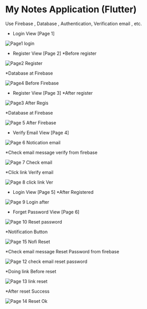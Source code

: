 # My Notes Application (Flutter)

Use Firebase , Database , Authentication, Verification email , etc.

- Login View [Page 1]

![Page1 login](https://user-images.githubusercontent.com/100192085/174399924-648f4257-494d-4ee0-b2d7-97168f657fed.jpg)

- Register View [Page 2] *Before register 

![Page2 Register](https://user-images.githubusercontent.com/100192085/174400137-0213a7a6-5cb8-4451-a87a-e6225769f945.jpg)

*Database at Firebase

![Page4  Before Firebase](https://user-images.githubusercontent.com/100192085/174400439-02a2c6f4-0766-47fc-8099-56fad85c16c3.jpg)

- Register View [Page 3] *After register

![Page3 After Regis](https://user-images.githubusercontent.com/100192085/174400367-47034ae8-11eb-4dae-8c9e-754c1818d4e5.jpg)

*Database at Firebase

![Page 5  After Firebase](https://user-images.githubusercontent.com/100192085/174400492-51d9962e-c51c-466b-8bb7-cc781372dd72.jpg)

- Verify Email View [Page 4]

![Page 6  Notication email](https://user-images.githubusercontent.com/100192085/174400605-7e93554c-182a-4033-a4e3-ac5a8c6f2995.jpg)

*Check email message verify from firebase

![Page 7  Check email](https://user-images.githubusercontent.com/100192085/174400773-bcc1e791-5fd0-44b9-b021-619cfef3ce1b.jpg)

*Click link Verify email

![Page 8  click link Ver](https://user-images.githubusercontent.com/100192085/174400803-fbd3ed07-93c7-43cc-a378-83d494846db7.jpg)

- Login View [Page 5] *After Registered

![Page 9  Login after](https://user-images.githubusercontent.com/100192085/174401001-1c0e66c6-6fc5-402b-ac22-75cd5196a13d.jpg)

- Forget Password View [Page 6]

![Page 10  Reset password](https://user-images.githubusercontent.com/100192085/174401077-644908c7-559e-436a-9614-c5598615a5c1.jpg)

*Notification Button

![Page 15  Nofi Reset](https://user-images.githubusercontent.com/100192085/174401496-3f8c7601-4a88-45c2-bc9d-b3766730605f.jpg)

*Check email message Reset Password from firebase

![Page 12  check email reset password](https://user-images.githubusercontent.com/100192085/174401654-ce217162-3e74-4f9d-ae75-db2e432e5f07.jpg)

*Doing link Before reset

![Page 13  link reset](https://user-images.githubusercontent.com/100192085/174401723-584ae069-f4d1-4ea6-8c3f-66cd8d65ed13.jpg)

*After reset Success

![Page 14  Reset Ok](https://user-images.githubusercontent.com/100192085/174401805-e7cb6396-a577-4421-bbe9-27c0444a2449.jpg)




